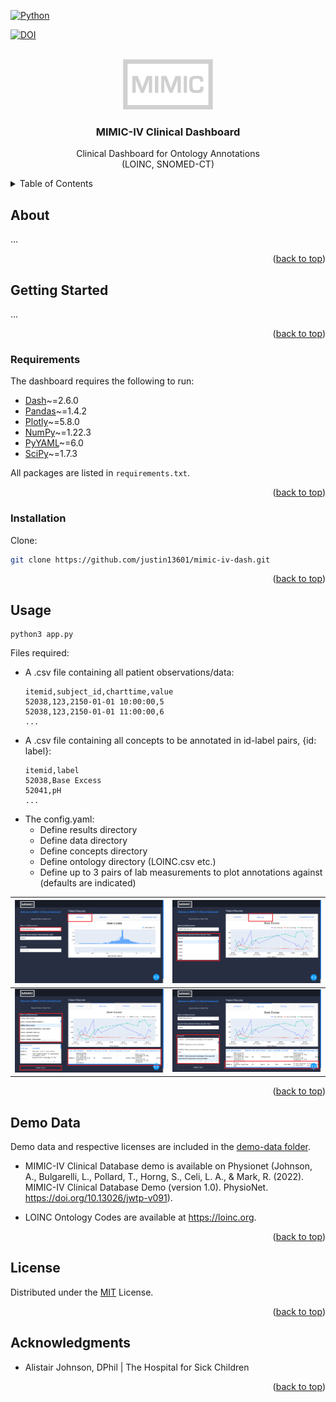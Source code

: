 <div id="top"></div>

[![Python](https://ForTheBadge.com/images/badges/made-with-python.svg)](https://colab.research.google.com/)


[![DOI](https://zenodo.org/badge/490904949.svg)](https://zenodo.org/badge/latestdoi/490904949)

<!-- PROJECT LOGO -->
<br />
<div align="center">
    <img src="assets/mimic.png" alt="Logo" height="80">

  <h3 align="center">MIMIC-IV Clinical Dashboard</h3>

  <p align="center">
Clinical Dashboard for Ontology Annotations    <br />
    (LOINC, SNOMED-CT)
  </p>
</div>



<!-- TABLE OF CONTENTS -->
<details>
  <summary>Table of Contents</summary>
  <ol>
    <li>
      <a href="#about">About</a>
    </li>
    <li>
      <a href="#getting-started">Getting Started</a>
      <ul>
        <li><a href="#requirements">Prerequisites</a></li>
        <li><a href="#installation">Installation</a></li>
      </ul>
    </li>
    <li><a href="#usage">Usage</a></li>
    <li><a href="#demo-data">Demo Data</a></li>
    <li><a href="#license">License</a></li>
    <li><a href="#acknowledgments">Acknowledgments</a></li>
</ol>
</details>



<!-- ABOUT THE PROJECT -->
## About
...

<p align="right">(<a href="#top">back to top</a>)</p>



<!-- GETTING STARTED -->
## Getting Started

...


<p align="right">(<a href="#top">back to top</a>)</p>


### Requirements

The dashboard requires the following to run:

* [Dash][dash]~=2.6.0
* [Pandas][pandas]~=1.4.2
* [Plotly][plotly]~=5.8.0
* [NumPy][numpy]~=1.22.3
* [PyYAML][pyyaml]~=6.0
* [SciPy][scipy]~=1.7.3

All packages are listed in ```requirements.txt```.


<p align="right">(<a href="#top">back to top</a>)</p>


### Installation

Clone:
   ```sh
   git clone https://github.com/justin13601/mimic-iv-dash.git
   ```

<p align="right">(<a href="#top">back to top</a>)</p>




## Usage

```
python3 app.py
```

Files required:

* A .csv file containing all patient observations/data:
  ```
  itemid,subject_id,charttime,value
  52038,123,2150-01-01 10:00:00,5
  52038,123,2150-01-01 11:00:00,6
  ...
  ```
* A .csv file containing all concepts to be annotated in id-label pairs, {id: label}:
  ```
  itemid,label
  52038,Base Excess
  52041,pH
  ...
  ```
* The config.yaml:
    * Define results directory
    * Define data directory
    * Define concepts directory
    * Define ontology directory (LOINC.csv etc.)
    * Define up to 3 pairs of lab measurements to plot annotations against (defaults are indicated)

| ![Home](assets/home.png)          | ![Tabs](assets/tabs.png)          |
|-----------------------------------|-----------------------------------|
| ![Annotate](assets/annotate1.png) | ![Annotate](assets/annotate2.png) |



<p align="right">(<a href="#top">back to top</a>)</p>

## Demo Data
Demo data and respective licenses are included in the [demo-data folder](/demo-data).

- MIMIC-IV Clinical Database demo is available on Physionet (Johnson, A., Bulgarelli, L., Pollard, T., Horng, S., Celi, L. A., & Mark, R. (2022). MIMIC-IV Clinical Database Demo (version 1.0). PhysioNet. https://doi.org/10.13026/jwtp-v091).

- LOINC Ontology Codes are available at https://loinc.org.



<p align="right">(<a href="#top">back to top</a>)</p>

<!-- LICENSE -->
## License

Distributed under the [MIT][mit] License.

<p align="right">(<a href="#top">back to top</a>)</p>



<!-- ACKNOWLEDGMENTS -->
## Acknowledgments

* Alistair Johnson, DPhil | The Hospital for Sick Children

<p align="right">(<a href="#top">back to top</a>)</p>


[dash]: https://dash.plotly.com/installation

[pandas]: https://pandas.pydata.org/docs/getting_started/install.html

[plotly]: https://plotly.com/python/getting-started/

[numpy]: https://numpy.org/install/

[pyyaml]: https://pyyaml.org/wiki/PyYAMLDocumentation

[scipy]: https://scipy.org/install/

[mit]: https://opensource.org/licenses/MIT